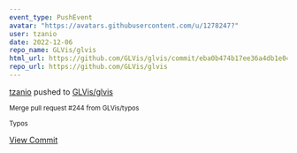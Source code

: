 ```yaml
---
event_type: PushEvent
avatar: "https://avatars.githubusercontent.com/u/1278247?"
user: tzanio
date: 2022-12-06
repo_name: GLVis/glvis
html_url: https://github.com/GLVis/glvis/commit/eba0b474b17ee36a4db1e04eb7e06a8d517f4644
repo_url: https://github.com/GLVis/glvis
---
```


<a href='https://github.com/tzanio' target='_blank'>tzanio</a> pushed to <a href='https://github.com/GLVis/glvis' target='_blank'>GLVis/glvis</a>

<small>Merge pull request #244 from GLVis/typos

Typos</small>

<a href='https://github.com/GLVis/glvis/commit/eba0b474b17ee36a4db1e04eb7e06a8d517f4644' target='_blank'>View Commit</a>